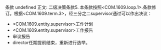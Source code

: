 条款 undefined 正文:
二级决策条款5. 本条款按照<COM.1609.loop.1>.条款修订。根据<COM.1609.term.3>，经三分之二supervisor通过可以作出决议：
  - <COM.1609.entity.supervisor>工作计划
  - <COM.1609.entity.supervisor>工作报告
  - 审议报告
  - director任期提前结束，重新进行选举。
